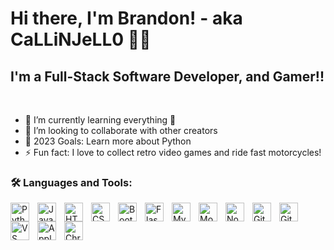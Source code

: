 # Hi there, I'm Brandon! - aka CaLLiNJeLL0 👋🏻

## I'm a Full-Stack Software Developer, and Gamer!!
<br />

- 🌱 I’m currently learning everything 🤣
- 👯 I’m looking to collaborate with other creators
- 🥅 2023 Goals: Learn more about Python
- ⚡ Fun fact: I love to collect retro video games and ride fast motorcycles!

### 🛠️ Languages and Tools:

<img align="left" alt="Python" width="30px" style="padding-right:10px" src="https://cdn.jsdelivr.net/gh/devicons/devicon/icons/python/python-original.svg"/>
<img align="left" alt="Javascript" width="30px" style="padding-right:10px" src="https://cdn.jsdelivr.net/gh/devicons/devicon/icons/javascript/javascript-original.svg"/>
<img align="left" alt="HTML5" width="30px" style="padding-right:10px" src="https://cdn.jsdelivr.net/gh/devicons/devicon/icons/html5/html5-original-wordmark.svg"/>
<img align="left" alt="CSS" width="30px" style="padding-right:10px" src="https://cdn.jsdelivr.net/gh/devicons/devicon/icons/css3/css3-original.svg"/>
<img align="left" alt="Bootstrap" width="30px" style="padding-right:10px" src="https://cdn.jsdelivr.net/gh/devicons/devicon/icons/bootstrap/bootstrap-original.svg"/>
<img align="left" alt="Flask" width="30px" style="padding-right:10px" src="https://cdn.jsdelivr.net/gh/devicons/devicon/icons/flask/flask-original.svg"/>
<img align="left" alt="MySQL" width="30px" style="padding-right:10px" src="https://cdn.jsdelivr.net/gh/devicons/devicon/icons/mysql/mysql-original.svg"/>
<img align="left" alt="MongoDB" width="30px" style="padding-right:10px" src="https://cdn.jsdelivr.net/gh/devicons/devicon/icons/mongodb/mongodb-original.svg"/>
<img align="left" alt="Node.js" width="30px" style="padding-right:10px" src="https://cdn.jsdelivr.net/gh/devicons/devicon/icons/nodejs/nodejs-original.svg"/>
<img align="left" alt="Git" width="30px" style="padding-right:10px" src="https://cdn.jsdelivr.net/gh/devicons/devicon/icons/git/git-original.svg"/>
<img align="left" alt="Github" width="30px" style="padding-right:10px" src="https://cdn.jsdelivr.net/gh/devicons/devicon/icons/github/github-original.svg"/>
<img align="left" alt="VS Code" width="30px" style="padding-right:10px" src="https://cdn.jsdelivr.net/gh/devicons/devicon/icons/vscode/vscode-original.svg"/>
<img align="left" alt="Apple" width="30px" style="padding-right:10px" src="https://cdn.jsdelivr.net/gh/devicons/devicon/icons/apple/apple-original.svg"/>
<img align="left" alt="Chrome" width="30px" style="padding-right:10px" src="https://cdn.jsdelivr.net/gh/devicons/devicon/icons/chrome/chrome-original.svg"/>

